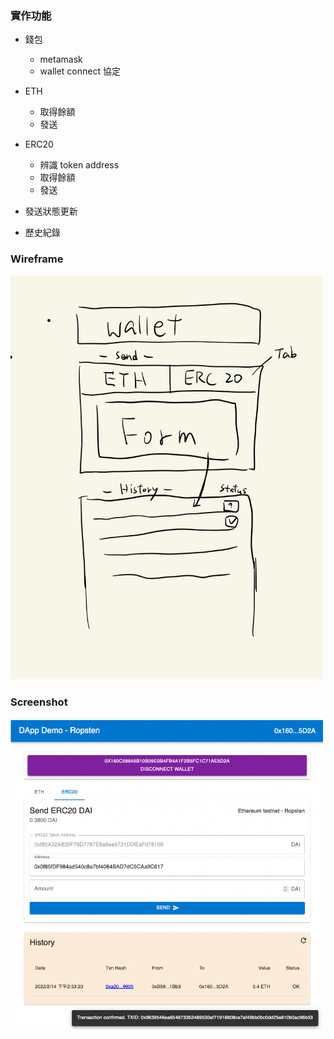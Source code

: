 ### 實作功能

- 錢包

  - metamask
  - wallet connect 協定

- ETH

  - 取得餘額
  - 發送

- ERC20

  - 辨識 token address
  - 取得餘額
  - 發送

- 發送狀態更新
- 歷史紀錄

### Wireframe

<img src="wireframe.jpeg" width="500" />

### Screenshot

<img src="screenshot.png" width="500" />
